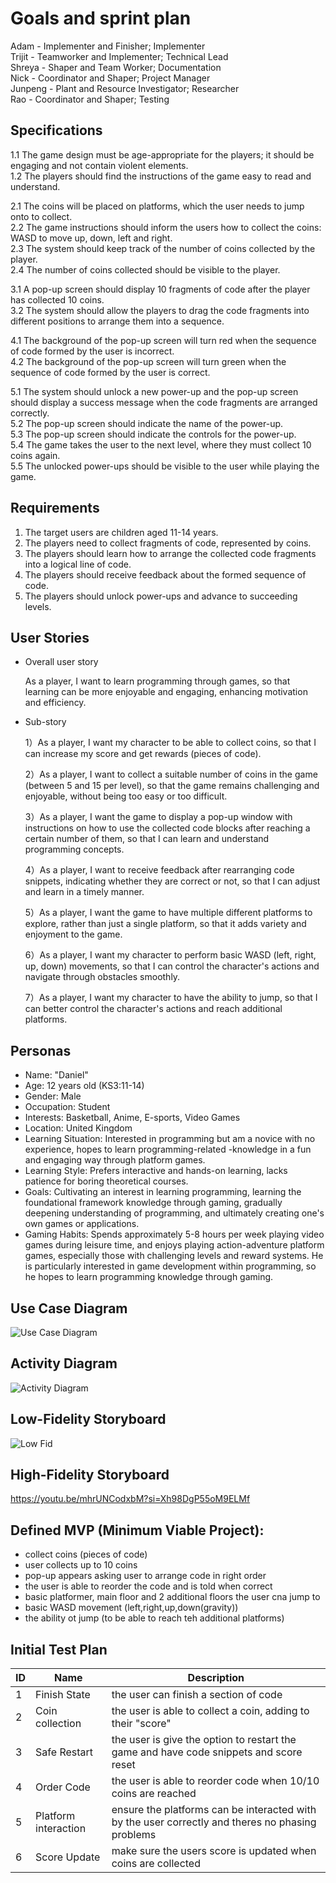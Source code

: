 # Goals and sprint plan

Adam - Implementer and Finisher; Implementer \
Trijit - Teamworker and Implementer; Technical Lead \
Shreya - Shaper and Team Worker; Documentation \
Nick - Coordinator and Shaper; Project Manager \
Junpeng - Plant and Resource Investigator; Researcher \
Rao - Coordinator and Shaper; Testing

## Specifications

1.1 The game design must be age-appropriate for the players; it should be engaging and not contain violent elements.\
1.2 The players should find the instructions of the game easy to read and understand.

2.1 The coins will be placed on platforms, which the user needs to jump onto to collect.\
2.2 The game instructions should inform the users how to collect the coins: WASD to move up, down, left and right.\
2.3 The system should keep track of the number of coins collected by the player.\
2.4 The number of coins collected should be visible to the player.

3.1 A pop-up screen should display 10 fragments of code after the player has collected 10 coins.\
3.2 The system should allow the players to drag the code fragments into different positions to arrange them into a sequence.

4.1 The background of the pop-up screen will turn red when the sequence of code formed by the user is incorrect.\
4.2 The background of the pop-up screen will turn green when the sequence of code formed by the user is correct.

5.1 The system should unlock a new power-up and the pop-up screen should display a success message when the code fragments are arranged correctly.\
5.2 The pop-up screen should indicate the name of the power-up. \
5.3 The pop-up screen should indicate the controls for the power-up.\
5.4 The game takes the user to the next level, where they must collect 10 coins again.\
5.5 The unlocked power-ups should be visible to the user while playing the game.

## Requirements

1. The target users are children aged 11-14 years.
2. The players need to collect fragments of code, represented by coins.
3. The players should learn how to arrange the collected code fragments into a logical line of code.
4. The players should receive feedback about the formed sequence of code.
5. The players should unlock power-ups and advance to succeeding levels.

## User Stories
 - Overall user story
 
   As a player, I want to learn programming through games, so that learning can be more enjoyable and engaging, enhancing motivation and efficiency.
 - Sub-story

   1）As a player, I want my character to be able to collect coins, so that I can increase my score and get rewards (pieces of code).

   2）As a player, I want to collect a suitable number of coins in the game (between 5 and 15 per level), so that the game remains challenging and enjoyable, without being too easy or too difficult.

   3）As a player, I want the game to display a pop-up window with instructions on how to use the collected code blocks after reaching a certain number of them, so that I can learn and understand programming concepts.

   4）As a player, I want to receive feedback after rearranging code snippets, indicating whether they are correct or not, so that I can adjust and learn in a timely manner.

   5）As a player, I want the game to have multiple different platforms to explore, rather than just a single platform, so that it adds variety and enjoyment to the game.

   6）As a player, I want my character to perform basic WASD (left, right, up, down) movements, so that I can control the character's actions and navigate through obstacles smoothly.

   7）As a player, I want my character to have the ability to jump, so that I can better control the character's actions and reach additional platforms.
   
## Personas
 - Name: "Daniel"
 - Age: 12 years old (KS3:11-14)
 - Gender: Male
 - Occupation: Student
 - Interests: Basketball, Anime, E-sports, Video Games
 - Location: United Kingdom
 - Learning Situation: Interested in programming but am a novice with no experience, hopes to learn programming-related -knowledge in a fun and engaging way through platform games.
 - Learning Style: Prefers interactive and hands-on learning, lacks patience for boring theoretical courses.
 - Goals: Cultivating an interest in learning programming, learning the foundational framework knowledge through gaming, gradually deepening understanding of programming, and ultimately creating one's own games or applications.
 - Gaming Habits: Spends approximately 5-8 hours per week playing video games during leisure time, and enjoys playing action-adventure platform games, especially those with challenging levels and reward systems. He is particularly interested in game development within programming, so he hopes to learn programming knowledge through gaming.

## Use Case Diagram

![Use Case Diagram](/Res/Use%20case%20diagram.png)
## Activity Diagram

![Activity Diagram](/Res/activity%20diagram.PNG)
## Low-Fidelity Storyboard

![Low Fid](/Res/MVP%20Storyboard.jpg )

## High-Fidelity Storyboard
https://youtu.be/mhrUNCodxbM?si=Xh98DgP55oM9ELMf


## Defined MVP (Minimum Viable Project): 
 - collect coins (pieces of code)
 - user collects up to 10 coins
 - pop-up appears asking user to arrange code in right order
 - the user is able to reorder the code and is told when correct
 - basic platformer, main floor and 2 additional floors the user cna jump to
 - basic WASD movement (left,right,up,down(gravity))
 - the ability ot jump (to be able to reach teh additional platforms)


## Initial Test Plan

| ID | Name | Description |
| --- |----- | ----- |
| 1 | Finish State | the user can finish a section of code |
| 2| Coin collection| the user is able to collect a coin, adding to their "score"|
|3| Safe Restart| the user is give the option to restart the game and have code snippets and score reset |
|4| Order Code | the user is able to reorder code when 10/10 coins are reached|
|5| Platform interaction| ensure the platforms can be interacted with by the user correctly and theres no phasing problems|
|6|Score Update| make sure the users score is updated when coins are collected|


